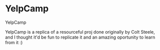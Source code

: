 # YelpCamp
YelpCamp


YelpCamp is a replica of a resourceful proj done originally by Colt Steele, and I thought it'd be fun to replicate it and an amazing oportunity to learn from it :)

